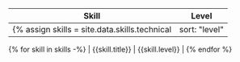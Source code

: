 | Skill | Level |
| ---- | ---- |
{% assign skills = site.data.skills.technical | sort: "level" | reverse -%}
{% for skill in skills -%}
| {{skill.title}} | {{skill.level}} |
{% endfor %}
